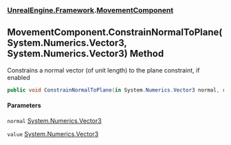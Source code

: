 ### [UnrealEngine.Framework](./UnrealEngine-Framework.md 'UnrealEngine.Framework').[MovementComponent](./MovementComponent.md 'UnrealEngine.Framework.MovementComponent')
## MovementComponent.ConstrainNormalToPlane(System.Numerics.Vector3, System.Numerics.Vector3) Method
Constrains a normal vector (of unit length) to the plane constraint, if enabled  
```csharp
public void ConstrainNormalToPlane(in System.Numerics.Vector3 normal, ref System.Numerics.Vector3 value);
```
#### Parameters
<a name='UnrealEngine-Framework-MovementComponent-ConstrainNormalToPlane(System-Numerics-Vector3_System-Numerics-Vector3)-normal'></a>
`normal` [System.Numerics.Vector3](https://docs.microsoft.com/en-us/dotnet/api/System.Numerics.Vector3 'System.Numerics.Vector3')  
  
<a name='UnrealEngine-Framework-MovementComponent-ConstrainNormalToPlane(System-Numerics-Vector3_System-Numerics-Vector3)-value'></a>
`value` [System.Numerics.Vector3](https://docs.microsoft.com/en-us/dotnet/api/System.Numerics.Vector3 'System.Numerics.Vector3')  
  
